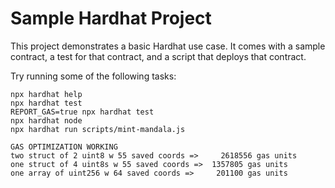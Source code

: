 # Sample Hardhat Project

This project demonstrates a basic Hardhat use case. It comes with a sample contract, a test for that contract, and a script that deploys that contract.

Try running some of the following tasks:

```shell
npx hardhat help
npx hardhat test
REPORT_GAS=true npx hardhat test
npx hardhat node
npx hardhat run scripts/mint-mandala.js
```

```
GAS OPTIMIZATION WORKING
two struct of 2 uint8 w 55 saved coords =>     2618556 gas units
one struct of 4 uint8s w 55 saved coords =>  1357805 gas units
one array of uint256 w 64 saved coords =>     201100 gas units
```
